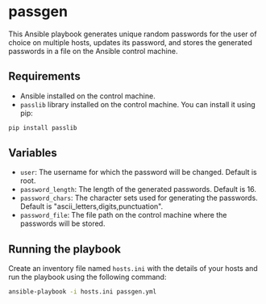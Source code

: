 # passgen

This Ansible playbook generates unique random passwords for the user of choice on multiple hosts, updates its password, and stores the generated passwords in a file on the Ansible control machine.

## Requirements

- Ansible installed on the control machine.
- `passlib` library installed on the control machine. You can install it using pip:

```sh
pip install passlib
```

## Variables

- `user`: The username for which the password will be changed. Default is root.
- `password_length`: The length of the generated passwords. Default is 16.
- `password_chars`: The character sets used for generating the passwords. Default is "ascii_letters,digits,punctuation".
- `password_file`: The file path on the control machine where the passwords will be stored.

## Running the playbook

Create an inventory file named `hosts.ini` with the details of your hosts and run the playbook using the following command:

```sh
ansible-playbook -i hosts.ini passgen.yml
```
